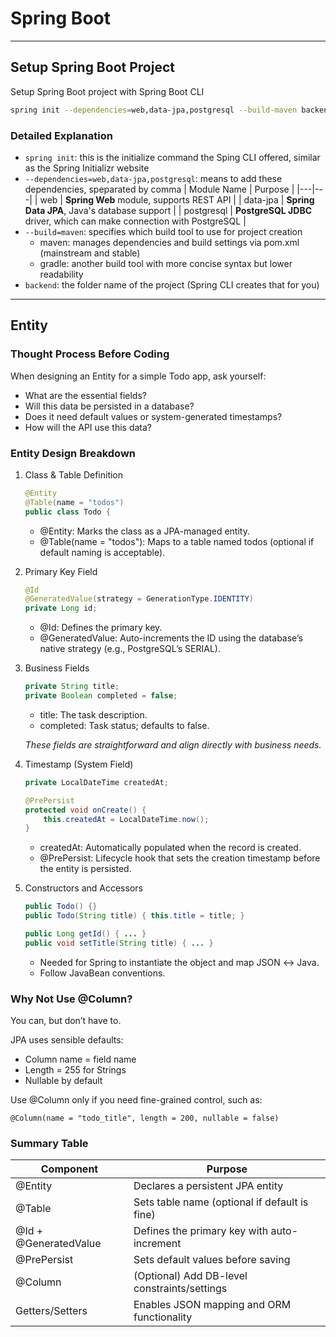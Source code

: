 # Spring Boot

---

## Setup Spring Boot Project

Setup Spring Boot project with Spring Boot CLI

```bash
spring init --dependencies=web,data-jpa,postgresql --build-maven backend
```

### Detailed Explanation

- `spring init`: this is the initialize command the Sping CLI offered, similar as the Spring Initializr website
- `--dependencies=web,data-jpa,postgresql`: means to add these dependencies, speparated by comma
  | Module Name | Purpose |
  |---|---|
  | web | **Spring Web** module, supports REST API |
  | data-jpa | **Spring Data JPA**, Java's database support |
  | postgresql | **PostgreSQL JDBC** driver, which can make connection with PostgreSQL |
- `--build=maven`: specifies which build tool to use for project creation
  - maven: manages dependencies and build settings via pom.xml (mainstream and stable)
  - gradle: another build tool with more concise syntax but lower readability
- `backend`: the folder name of the project (Spring CLI creates that for you)

---

## Entity

### Thought Process Before Coding

When designing an Entity for a simple Todo app, ask yourself:
- What are the essential fields?
- Will this data be persisted in a database?
- Does it need default values or system-generated timestamps?
- How will the API use this data?

### Entity Design Breakdown

1. Class & Table Definition

    ```java
    @Entity
    @Table(name = "todos")
    public class Todo {
    ```

    - @Entity: Marks the class as a JPA-managed entity.
    - @Table(name = "todos"): Maps to a table named todos (optional if default naming is acceptable).

2. Primary Key Field

    ```java
    @Id
    @GeneratedValue(strategy = GenerationType.IDENTITY)
    private Long id;
    ```

    - @Id: Defines the primary key.
    - @GeneratedValue: Auto-increments the ID using the database’s native strategy (e.g., PostgreSQL’s SERIAL).

3. Business Fields

    ```java
    private String title;
    private Boolean completed = false;
    ```

    - title: The task description.
    - completed: Task status; defaults to false.

    *These fields are straightforward and align directly with business needs.*

4. Timestamp (System Field)

    ```java
    private LocalDateTime createdAt;

    @PrePersist
    protected void onCreate() {
        this.createdAt = LocalDateTime.now();
    }
    ```

    - createdAt: Automatically populated when the record is created.
    - @PrePersist: Lifecycle hook that sets the creation timestamp before the entity is persisted.

5. Constructors and Accessors

    ```java
    public Todo() {}
    public Todo(String title) { this.title = title; }

    public Long getId() { ... }
    public void setTitle(String title) { ... }
    ```

    - Needed for Spring to instantiate the object and map JSON ↔ Java.
    - Follow JavaBean conventions.

### Why Not Use @Column?

You can, but don’t have to.

JPA uses sensible defaults:
- Column name = field name
- Length = 255 for Strings
- Nullable by default

Use @Column only if you need fine-grained control, such as:

`@Column(name = "todo_title", length = 200, nullable = false)`

### Summary Table

| Component | Purpose |
|-----------|---------|
| @Entity | Declares a persistent JPA entity |
| @Table | Sets table name (optional if default is fine) |
| @Id + @GeneratedValue | Defines the primary key with auto-increment |
| @PrePersist | Sets default values before saving |
| @Column | (Optional) Add DB-level constraints/settings |
| Getters/Setters | Enables JSON mapping and ORM functionality |
